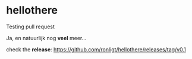 # hellothere
Testing pull request

Ja, en natuurlijk nog **veel** meer...

check the **release**: https://github.com/ronligt/hellothere/releases/tag/v0.1
